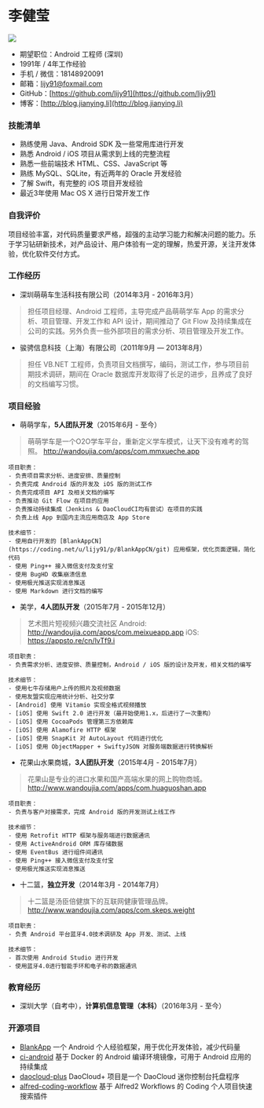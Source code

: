 # 李健莹

![](https://img.shields.io/badge/download-pdf-gray.svg)

- 期望职位：Android 工程师 (深圳)
- 1991年 / 4年工作经验
- 手机 / 微信：18148920091
- 邮箱：lijy91@foxmail.com
- GitHub：[https://github.com/lijy91](https://github.com/lijy91)
- 博客：[http://blog.jianying.li](http://blog.jianying.li)

### 技能清单
- 熟练使用 Java、Android SDK 及一些常用库进行开发
- 熟悉 Android / iOS 项目从需求到上线的完整流程
- 熟悉一些前端技术 HTML、CSS、JavaScript 等
- 熟练 MySQL、SQLite，有近两年的 Oracle 开发经验
- 了解 Swift，有完整的 iOS 项目开发经验
- 最近3年使用 Mac OS X 进行日常开发工作

### 自我评价
项目经验丰富，对代码质量要求严格，超强的主动学习能力和解决问题的能力。乐于学习钻研新技术，对产品设计、用户体验有一定的理解，热爱开源，关注开发体验，优化软件交付方式。

### 工作经历
- 深圳萌萌车生活科技有限公司（2014年3月 - 2016年3月）
> 担任项目经理、Android 工程师，主导完成产品萌萌学车 App 的需求分析、项目管理、开发工作和 API 设计，期间推动了 Git Flow 及持续集成在公司的实践。另外负责一些外部项目的需求分析、项目管理及开发工作。

- 骏骋信息科技（上海）有限公司（2011年9月 — 2013年8月）
> 担任 VB.NET 工程师，负责项目文档撰写，编码，测试工作，参与项目前期技术调研，期间在 Oracle 数据库开发取得了长足的进步，且养成了良好的文档编写习惯。

### 项目经验
- 萌萌学车，**5人团队开发**（2015年6月 - 至今）
> 萌萌学车是一个O2O学车平台，重新定义学车模式，让天下没有难考的驾照。
    http://wandoujia.com/apps/com.mmxueche.app

    项目职责：
    - 负责项目需求分析、进度安排、质量控制
    - 负责完成 Android 版的开发及 iOS 版的测试工作
    - 负责完成项目 API 及相关文档的编写
    - 负责推动 Git Flow 在项目的应用
    - 负责推动持续集成（Jenkins & DaoCloudCI均有尝试）在项目的实践
    - 负责上线 App 到国内主流应用商店及 App Store

    技术细节：
    - 使用自行开发的 [BlankAppCN](https://coding.net/u/lijy91/p/BlankAppCN/git) 应用框架，优化页面逻辑，简化代码
    - 使用 Ping++ 接入微信支付及支付宝
    - 使用 BugHD 收集崩溃信息
    - 使用极光推送实现消息推送
    - 使用 Markdown 进行文档的编写

- 美学，**4人团队开发**（2015年7月 - 2015年12月）
> 艺术图片短视频兴趣交流社区
    Android: http://wandoujia.com/apps/com.meixueapp.app
    iOS: https://appsto.re/cn/lvTf9.i

    项目职责：
    - 负责需求分析、进度安排、质量控制，Android / iOS 版的设计及开发，相关文档的编写

    技术细节：
    - 使用七牛存储用户上传的照片及视频数据
    - 使用友盟实现应用统计分析、社交分享
    - [Android] 使用 Vitamio 实现全格式视频播放
    - [iOS] 使用 Swift 2.0 进行开发（最开始使用1.x，后进行了一次重构）
    - [iOS] 使用 CocoaPods 管理第三方依赖库
    - [iOS] 使用 Alamofire HTTP 框架
    - [iOS] 使用 SnapKit 对 AutoLayout 代码进行优化
    - [iOS] 使用 ObjectMapper + SwiftyJSON 对服务端数据进行转换解析

- 花果山水果商城，**3人团队开发**（2015年4月 - 2015年7月）
> 花果山是专业的进口水果和国产高端水果的网上购物商城。
http://www.wandoujia.com/apps/com.huaguoshan.app

    项目职责：
    - 负责与客户对接需求，完成 Android 版的开发测试上线工作

    技术细节：
    - 使用 Retrofit HTTP 框架与服务端进行数据通讯
    - 使用 ActiveAndroid ORM 库存储数据
    - 使用 EventBus 进行组件间通讯
    - 使用 Ping++ 接入微信支付及支付宝
    - 使用极光推送实现消息推送

- 十二篮，**独立开发**（2014年3月 -  2014年7月）
> 十二篮是汤臣倍健旗下的互联网健康管理品牌。
http://www.wandoujia.com/apps/com.skeps.weight

    项目职责：
    - 负责 Android 平台蓝牙4.0技术调研及 App 开发、测试、上线

    技术细节：
    - 首次使用 Android Studio 进行开发
    - 使用蓝牙4.0进行智能手环和电子称的数据通讯

### 教育经历

- 深圳大学（自考中），**计算机信息管理（本科）**（2016年3月 - 至今）

### 开源项目
- [BlankApp](https://github.com/lijy91/BlankApp)
一个 Android 个人经验框架，用于优化开发体验，减少代码量
- [ci-android](https://github.com/lijy91/ci-android)
基于 Docker 的 Android 编译环境镜像，可用于 Android 应用的持续集成
- [daocloud-plus](https://github.com/lijy91/daocloud-plus)
DaoCloud+ 项目是一个 DaoCloud 迷你控制台托盘程序
- [alfred-coding-workflow](https://github.com/lijy91/alfred-coding-workflow)
基于 Alfred2 Workflows 的 Coding 个人项目快速搜索插件
